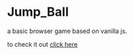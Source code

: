# Jump_Ball
a basic browser game based on vanilla js.

to check it out [click here](https://firstbucket1999.s3.ap-south-1.amazonaws.com/first_game/index.html)


